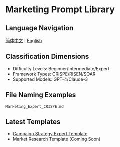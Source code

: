 # Marketing Prompt Library

## Language Navigation
[简体中文](README.md) | [English](README.en.md)

## Classification Dimensions
- Difficulty Levels: Beginner/Intermediate/Expert
- Framework Types: CRISPE/RISEN/SOAR
- Supported Models: GPT-4/Claude-3

## File Naming Examples
`Marketing_Expert_CRISPE.md`

## Latest Templates
- [Campaign Strategy Expert Template](Marketing_Expert_SOAR.md)
- Market Research Template (Coming Soon)